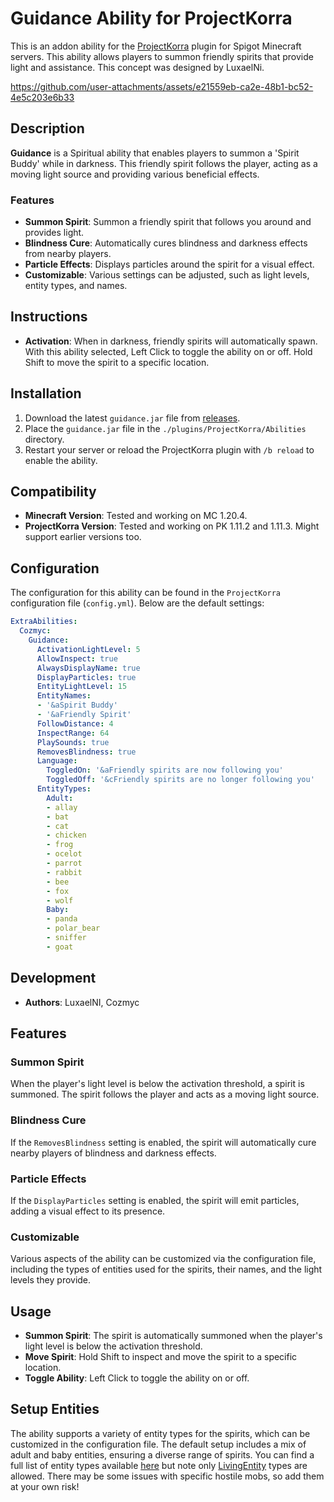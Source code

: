 # Guidance Ability for ProjectKorra

This is an addon ability for the [ProjectKorra](https://projectkorra.com/) plugin for Spigot Minecraft servers. This
ability allows players to summon friendly spirits that provide light and assistance. This concept was designed by
LuxaelNi.

https://github.com/user-attachments/assets/e21559eb-ca2e-48b1-bc52-4e5c203e6b33

## Description

**Guidance** is a Spiritual ability that enables players to summon a 'Spirit Buddy' while in darkness. This friendly
spirit follows the player, acting as a moving light source and providing various beneficial effects.

### Features

- **Summon Spirit**: Summon a friendly spirit that follows you around and provides light.
- **Blindness Cure**: Automatically cures blindness and darkness effects from nearby players.
- **Particle Effects**: Displays particles around the spirit for a visual effect.
- **Customizable**: Various settings can be adjusted, such as light levels, entity types, and names.

## Instructions

- **Activation**: When in darkness, friendly spirits will automatically spawn. With this ability selected, Left Click to
  toggle the ability on or off. Hold Shift to move the spirit to a specific location.

## Installation

1. Download the latest `guidance.jar` file from [releases](https://github.com/CozmycDev/PK-Guidance/releases).
2. Place the `guidance.jar` file in the `./plugins/ProjectKorra/Abilities` directory.
3. Restart your server or reload the ProjectKorra plugin with `/b reload` to enable the ability.

## Compatibility

- **Minecraft Version**: Tested and working on MC 1.20.4.
- **ProjectKorra Version**: Tested and working on PK 1.11.2 and 1.11.3. Might support earlier versions too.

## Configuration

The configuration for this ability can be found in the `ProjectKorra` configuration file (`config.yml`). Below are the
default settings:

```yaml
ExtraAbilities:
  Cozmyc:
    Guidance:
      ActivationLightLevel: 5
      AllowInspect: true
      AlwaysDisplayName: true
      DisplayParticles: true
      EntityLightLevel: 15
      EntityNames:
      - '&aSpirit Buddy'
      - '&aFriendly Spirit'
      FollowDistance: 4
      InspectRange: 64
      PlaySounds: true
      RemovesBlindness: true
      Language:
        ToggledOn: '&aFriendly spirits are now following you'
        ToggledOff: '&cFriendly spirits are no longer following you'
      EntityTypes:
        Adult:
        - allay
        - bat
        - cat
        - chicken
        - frog
        - ocelot
        - parrot
        - rabbit
        - bee
        - fox
        - wolf
        Baby:
        - panda
        - polar_bear
        - sniffer
        - goat
```

## Development

- **Authors**: LuxaelNI, Cozmyc

## Features

### Summon Spirit

When the player's light level is below the activation threshold, a spirit is summoned. The spirit follows the player and
acts as a moving light source.

### Blindness Cure

If the `RemovesBlindness` setting is enabled, the spirit will automatically cure nearby players of blindness and
darkness effects.

### Particle Effects

If the `DisplayParticles` setting is enabled, the spirit will emit particles, adding a visual effect to its presence.

### Customizable

Various aspects of the ability can be customized via the configuration file, including the types of entities used for
the spirits, their names, and the light levels they provide.

## Usage

- **Summon Spirit**: The spirit is automatically summoned when the player's light level is below the activation
  threshold.
- **Move Spirit**: Hold Shift to inspect and move the spirit to a specific location.
- **Toggle Ability**: Left Click to toggle the ability on or off.

## Setup Entities

The ability supports a variety of entity types for the spirits, which can be customized in the configuration file. The
default setup includes a mix of adult and baby entities, ensuring a diverse range of spirits. You can find a full list of entity types available [here](https://hub.spigotmc.org/javadocs/spigot/org/bukkit/entity/EntityType.html) but note only [LivingEntity](https://hub.spigotmc.org/javadocs/spigot/org/bukkit/entity/LivingEntity.html) types are allowed. There may be some issues with specific hostile mobs, so add them at your own risk!

